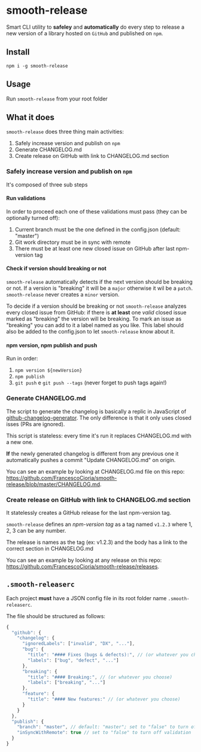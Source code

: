 # smooth-release
Smart CLI utility to **safeley** and **automatically** do every step to release a new version of a library hosted on `GitHub` and published on `npm`.

## Install
`npm i -g smooth-release`

## Usage
Run `smooth-release` from your root folder

## What it does
`smooth-release` does three thing main activities:

1. Safely increase version and publish on `npm`
2. Generate CHANGELOG.md
3. Create release on GitHub with link to CHANGELOG.md section

### Safely increase version and publish on `npm`
It's composed of three sub steps

#### Run validations
In order to proceed each one of these validations must pass (they can be optionally turned off):

1. Current branch must be the one defined in the config.json (default: "master")
2. Git work directory must be in sync with remote
3. There must be at least one new closed issue on GitHub after last npm-version tag

#### Check if version should breaking or not
`smooth-release` automatically detects if the next version should be breaking or not.
If a version is "breaking" it will be a `major` otherwise it wil be a `patch`.
`smooth-release` never creates a `minor` version.

To decide if a version should be breaking or not `smooth-release` analyzes every closed issue from GitHub: if there is **at least** one *valid* closed issue marked as "breaking" the version will be breaking.
To mark an issue as "breaking" you can add to it a label named as you like. This label should also be added to the config.json to let `smooth-release` know about it.

#### npm version, npm publish and push
Run in order:

1. `npm version ${newVersion}`
2. `npm publish`
3. `git push` e `git push --tags` (never forget to push tags again!)

### Generate CHANGELOG.md
The script to generate the changelog is basically a replic in JavaScript of [github-changelog-generator](https://github.com/skywinder/github-changelog-generator). The only difference is that it only uses closed isses (PRs are ignored).

This script is stateless: every time it's run it replaces CHANGELOG.md with a new one.

**If** the newly generated changelog is different from any previous one it automatically pushes a commit "Update CHANGELOG.md" on origin.

You can see an example by looking at CHANGELOG.md file on this repo: https://github.com/FrancescoCioria/smooth-release/blob/master/CHANGELOG.md.

### Create release on GitHub with link to CHANGELOG.md section
It statelessly creates a GitHub release for the last npm-version tag.

`smooth-release` defines an *npm-version tag* as a tag named `v1.2.3` where 1, 2, 3 can be any number.

The release is names as the tag (ex: v1.2.3) and the body has a link to the correct section in CHANGELOG.md

You can see an example by looking at any release on this repo: https://github.com/FrancescoCioria/smooth-release/releases.

## `.smooth-releaserc`
Each project **must** have a JSON config file in its root folder name `.smooth-releaserc`.

The file should be structured as follows:
```js
{
  "github": {
    "changelog": {
      "ignoredLabels": ["invalid", "DX", "..."],
      "bug": {
        "title": "#### Fixes (bugs & defects):", // (or whatever you choose)
        "labels": ["bug", "defect", "..."]
      },
      "breaking": {
        "title": "#### Breaking:", // (or whatever you choose)
        "labels": ["breaking", "..."]
      },
      "feature": {
        "title": "#### New features:" // (or whatever you choose)
      }
    }
  },
  "publish": {
    "branch": "master", // default: "master"; set to "false" to turn off validation
    "inSyncWithRemote": true // set to "false" to turn off validation
  }
}
```
